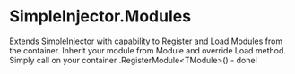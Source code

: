 # SimpleInjector.Modules
Extends SimpleInjector with capability to Register and Load Modules from the container. Inherit your module from Module and override Load method. Simply call on your container .RegisterModule&lt;TModule>() - done!
